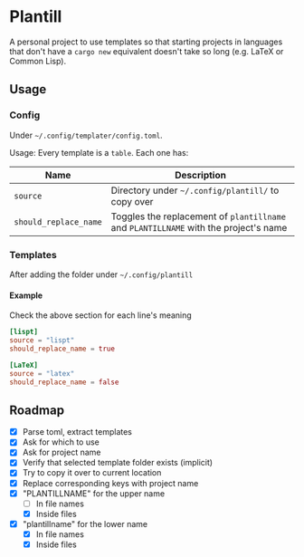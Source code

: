 # Plantill
A personal project to use templates so that starting projects in languages that don't have a `cargo new` equivalent doesn't take so long (e.g. LaTeX or Common Lisp).

## Usage

### Config
Under `~/.config/templater/config.toml`.

Usage: Every template is a `table`. Each one has:

|  Name                 |  Description                                                                         |
|-----------------------|--------------------------------------------------------------------------------------|
| `source`              | Directory under `~/.config/plantill/` to copy over                                   |
| `should_replace_name` | Toggles the replacement of `plantillname` and `PLANTILLNAME` with the project's name |

### Templates
After adding the folder under `~/.config/plantill`

#### Example
Check the above section for each line's meaning


```toml
[lispt]
source = "lispt"
should_replace_name = true

[LaTeX]
source = "latex"
should_replace_name = false
```

## Roadmap

- [x] Parse toml, extract templates
- [x] Ask for which to use
- [x] Ask for project name
- [x] Verify that selected template folder exists (implicit)
- [x] Try to copy it over to current location
- [x] Replace corresponding keys with project name
 - [x] "PLANTILLNAME" for the upper name
     - [ ] In file names
     - [x] Inside files
 - [x] "plantillname" for the lower name
     - [x] In file names
     - [x] Inside files
